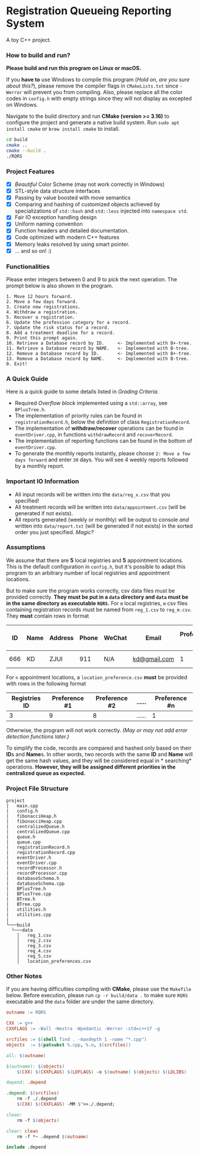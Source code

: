 # Registration Queueing Reporting System
A toy C++ project.

### How to build and run?

**Please build and run this program on Linux or macOS.**

If you **have to** use Windows to compile this program (*Hold on, are you sure about this?*), please remove the compiler
flags in `CMakeLists.txt` since `-Werror`
will prevent you from compiling. Also, please replace all the color codes in `config.h` with empty strings since they
will not
display as excepted on Windows.

Navigate to the build directory and run **CMake (version >= 3.16)** to configure the project and generate a native build
system. Run `sudo apt install cmake` or `brew install cmake` to install.

```bash
cd build
cmake ..
cmake --build .
./RQRS
```

### Project Features

- [x] *Beautiful* Color Scheme (may not work correctly in Windows)
- [x] STL-style data structure interfaces
- [x] Passing by value boosted with move semantics
- [x] Comparing and hashing of customized objects achieved by specializations of `std::hash` and `std::less` injected
  into `namespace std`.
- [x] Fair IO exception handling design
- [x] Uniform naming convention
- [x] Function headers and detailed documentation.
- [x] Code optimized with modern C++ features
- [x] Memory leaks resolved by using smart pointer.
- [x] ... and so on! :)

### Functionalities

Please enter integers between 0 and 9 to pick the next operation.
The prompt below is also shown in the program.

    1. Move 12 hours forward.
    2. Move a few days forward.
    3. Create new registrations.
    4. Withdraw a registration.
    5. Recover a registration.
    6. Update the profession category for a record.
    7. Update the risk status for a record.
    8. Add a treatment deadline for a record.
    9. Print this prompt again.
    10. Retrieve a Database record by ID.     <- Implemented with B+-tree.
    11. Retrieve a Database record by NAME.   <- Implemented with B-tree.
    12. Remove a Database record by ID.       <- Implemented with B+-tree.
    13. Remove a Database record by NAME.     <- Implemented with B-tree.
    0. Exit!

### A Quick Guide

Here is a quick guide to some details listed in *Grading Criteria*.

* Required *Overflow block* implemented using a `std::array`, see `BPlusTree.h`.
* The implementation of priority rules can be found in `registrationRecord.h`, below the definition of
  class `RegistrationRecord`.
* The implementation of **withdraw/recover** operations can be found in `eventDriver.cpp`, in functions `withdrawRecord`
  and `recoverRecord`.
* The implementation of reporting functions can be found in the bottom of `eventDriver.cpp`.
* To generate the monthly reports instantly, please choose `2: Move a few days forward` and enter `30` days. You will
  see
  4 weekly reports followed by a monthly report.

### Important IO Information

* All input records will be written into the `data/reg_x.csv` that you specified!
* All treatment records will be written into `data/appointment.csv` (will be generated if not exists).
* All reports generated (weekly or monthly) will be output to console *and* written into `data/report.txt` (will be
  generated
  if not exists) in the sorted order you just specified. *Magic?*

### Assumptions

We assume that there are **5** local registries and **5** appointment locations. This is the default configuration
in `config.h`, but it's possible to adapt this program to an arbitrary number of local registries and appointment
locations.

But to make sure the program works correctly, csv data files must be provided correctly. **They must be put in a `data`
directory and `data` must be in the same directory as executable `RQRS`.** For `m` local registries, `m`
csv files containing registration records must be named from `reg_1.csv` to
`reg_m.csv`. They **must** contain rows in format

| ID  | Name | Address | Phone | WeChat | Email        | Profession ID | Date of Birth | Risk Status | Registry ID |
|-----|------|---------|-------|--------|--------------|---------------|---------------|-------------|-------------|
| 666 | KD   | ZJUI    | 911   | N/A    | kd@gmail.com | 1             | 1900-01-01    | 0           | 1           |

For `n` appointment locations, a `location_preference.csv` **must** be provided with rows in the following format

| Registries ID | Preference #1 | Preference #2 | ...... | Preference #n |
|---------------|---------------|---------------|--------|---------------|
| 3             | 9             | 8             | ...... | 1             |

Otherwise, the program will not work correctly. *(May or may not add error detection functions later.)*

To simplify the code, records are compared and hashed only based on their **ID**s and **Name**s. In other words, two
records with the same **ID** and **Name** will get the same hash values, and they will be considered equal in *
searching* operations. **However, they will be assigned different priorities in the centralized queue as expected.**

### Project File Structure

```
project
|   main.cpp
|   config.h
|   fibonacciHeap.h
|   fibonacciHeap.cpp
|   centralizedQueue.h
|   centralizedQueue.cpp
|   queue.h
|   queue.cpp
|   registrationRecord.h
|   registrationRecord.cpp
|   eventDriver.h
|   eventDriver.cpp
|   recordProcessor.h
|   recordProcessor.cpp
|   databaseSchema.h
|   databaseSchema.cpp
|   BPlusTree.h
|   BPlusTree.cpp
|   BTree.h
|   BTree.cpp
|   utilities.h
|   utilities.cpp
|
└───build
  └───data
    │   reg_1.csv
    │   reg_2.csv
    │   reg_3.csv
    │   reg_4.csv
    │   reg_5.csv
    │   location_preferences.csv
```

### Other Notes

If you are having difficulties compiling with **CMake**, please use the `Makefile` below.
Before execution, please run `cp -r build/data .` to make sure `RQRS` executable and the `data` folder are under the
same directory.

```makefile
outname := RQRS

CXX := g++
CXXFLAGS := -Wall -Wextra -Wpedantic -Werror -std=c++17 -g

srcfiles := $(shell find . -maxdepth 1 -name "*.cpp")
objects  := $(patsubst %.cpp, %.o, $(srcfiles))

all: $(outname)

$(outname): $(objects)
	$(CXX) $(CXXFLAGS) $(LDFLAGS) -o $(outname) $(objects) $(LDLIBS)

depend: .depend

.depend: $(srcfiles)
	rm -f ./.depend
	$(CXX) $(CXXFLAGS) -MM $^>>./.depend;

clean:
	rm -f $(objects)

clear: clean
	rm -f *~ .depend $(outname)

include .depend
```
